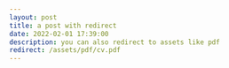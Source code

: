 ```yaml
---
layout: post
title: a post with redirect
date: 2022-02-01 17:39:00
description: you can also redirect to assets like pdf
redirect: /assets/pdf/cv.pdf
---
```

